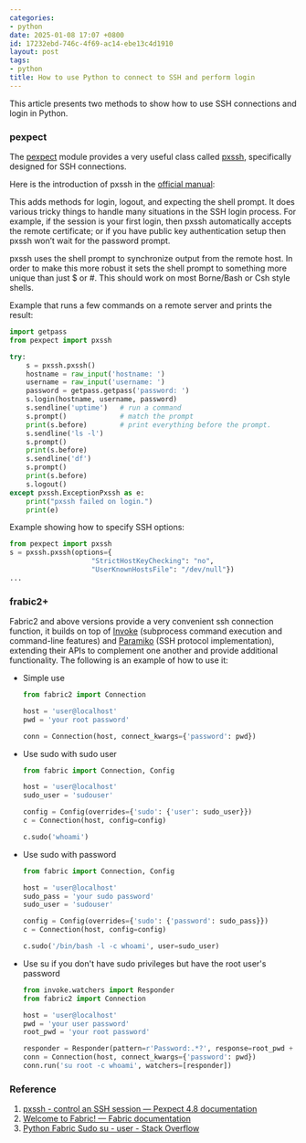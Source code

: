 ```yaml
---
categories:
- python
date: 2025-01-08 17:07 +0800
id: 17232ebd-746c-4f69-ac14-ebe13c4d1910
layout: post
tags:
- python
title: How to use Python to connect to SSH and perform login
---
```


This article presents two methods to show how to use SSH connections and login in Python.

### pexpect

The [pexpect](https://github.com/pexpect/pexpect "pexpect/pexpect: A Python module for controlling interactive programs in a pseudo-terminal") module provides a very useful class called [pxssh](https://pexpect.readthedocs.io/en/stable/api/pxssh.html "pxssh - control an SSH session — Pexpect 4.8 documentation"), specifically designed for SSH connections.

Here is the introduction of pxssh in the [official manual](https://pexpect.readthedocs.io/en/stable/api/pxssh.html "pxssh - control an SSH session — Pexpect 4.8 documentation"):

This adds methods for login, logout, and expecting the shell prompt. It does various tricky things to handle many situations in the SSH login process. For example, if the session is your first login, then pxssh automatically accepts the remote certificate; or if you have public key authentication setup then pxssh won’t wait for the password prompt.

pxssh uses the shell prompt to synchronize output from the remote host. In order to make this more robust it sets the shell prompt to something more unique than just $ or #. This should work on most Borne/Bash or Csh style shells.

Example that runs a few commands on a remote server and prints the result:

```python
import getpass
from pexpect import pxssh

try:
    s = pxssh.pxssh()
    hostname = raw_input('hostname: ')
    username = raw_input('username: ')
    password = getpass.getpass('password: ')
    s.login(hostname, username, password)
    s.sendline('uptime')   # run a command
    s.prompt()             # match the prompt
    print(s.before)        # print everything before the prompt.
    s.sendline('ls -l')
    s.prompt()
    print(s.before)
    s.sendline('df')
    s.prompt()
    print(s.before)
    s.logout()
except pxssh.ExceptionPxssh as e:
    print("pxssh failed on login.")
    print(e)
```

Example showing how to specify SSH options:

```python
from pexpect import pxssh
s = pxssh.pxssh(options={
                    "StrictHostKeyChecking": "no",
                    "UserKnownHostsFile": "/dev/null"})
...
```



### frabic2+

Fabric2 and above versions provide a very convenient ssh connection function, it builds on top of [Invoke](https://pyinvoke.org/) (subprocess command execution and command-line features) and [Paramiko](https://paramiko.org/) (SSH protocol implementation), extending their APIs to complement one another and provide additional functionality. The following is an example of how to use it:

- Simple use

  ```python
  from fabric2 import Connection
  
  host = 'user@localhost'
  pwd = 'your root password'
  
  conn = Connection(host, connect_kwargs={'password': pwd})
  ```

- Use sudo with sudo user

  ```python
  from fabric import Connection, Config
  
  host = 'user@localhost'
  sudo_user = 'sudouser'
  
  config = Config(overrides={'sudo': {'user': sudo_user}})
  c = Connection(host, config=config)
  
  c.sudo('whoami')
  ```

- Use sudo with password

  ```python
  from fabric import Connection, Config
  
  host = 'user@localhost'
  sudo_pass = 'your sudo password'
  sudo_user = 'sudouser'
  
  config = Config(overrides={'sudo': {'password': sudo_pass}})
  c = Connection(host, config=config)
  
  c.sudo('/bin/bash -l -c whoami', user=sudo_user)
  ```

- Use su if you don't have sudo privileges but have the root user's password

  ```python
  from invoke.watchers import Responder
  from fabric2 import Connection
  
  host = 'user@localhost'
  pwd = 'your user password'
  root_pwd = 'your root password'
  
  responder = Responder(pattern=r'Password:.*?', response=root_pwd + '\n')
  conn = Connection(host, connect_kwargs={'password': pwd})
  conn.run('su root -c whoami', watchers=[responder])
  ```

  

### Reference

1. [pxssh - control an SSH session — Pexpect 4.8 documentation](https://pexpect.readthedocs.io/en/stable/api/pxssh.html "pxssh - control an SSH session — Pexpect 4.8 documentation")
2. [Welcome to Fabric! — Fabric documentation](https://www.fabfile.org/index.html "Welcome to Fabric! — Fabric documentation")
3. [Python Fabric Sudo su - user - Stack Overflow](https://stackoverflow.com/questions/54638426/python-fabric-sudo-su-user "Python Fabric Sudo su - user - Stack Overflow")